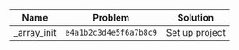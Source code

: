 | Name                | Problem                | Solution          |
|---------------------|------------------------|-------------------|
| _array_init         | `e4a1b2c3d4e5f6a7b8c9` | Set up project    |

